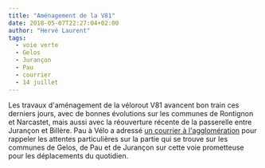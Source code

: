 ```yaml
---
title: "Aménagement de la V81"
date: 2018-05-07T22:27:04+02:00
author: "Hervé Laurent"
tags:
  - voie verte
  - Gelos
  - Jurançon
  - Pau
  - courrier
  - 14 juillet
---
```


Les travaux d'aménagement de la vélorout V81 avancent bon train ces derniers
jours,  avec de bonnes évolutions sur les communes de Rontignon et Narcastet,
mais aussi avec la réouverture récente de la passerelle entre Jurançon et
Billère. Pau à Vélo a adressé [un courrier à
l'agglomération](2018-05-06-pau-a-velo-courrier-v81.pdf) pour rappeler les
attentes particulières sur la partie qui se trouve sur les communes de Gelos, de
Pau et de Jurançon sur cette voie prometteuse pour les déplacements du
quotidien.
